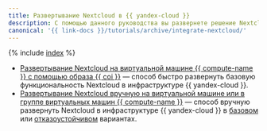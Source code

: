 ```yaml
---
title: Развертывание Nextcloud в {{ yandex-cloud }}
description: С помощью данного руководства вы развернете решение Nextcloud в облачной инфраструктуре {{ yandex-cloud }} с интеграцией объектного хранилища {{ objstorage-full-name }}.
canonical: '{{ link-docs }}/tutorials/archive/integrate-nextcloud/'
---
```


{% include [index](../../../_tutorials/archive/integrate-nextcloud/index.md) %}

* [Развертывание Nextcloud на виртуальной машине {{ compute-name }} с помощью образа {{ coi }}](./coi-based.md) — способ быстро развернуть базовую функциональность Nextcloud в инфраструктуре {{ yandex-cloud }}.
* [Развертывание Nextcloud вручную на виртуальной машине или в группе виртуальных машин {{ compute-name }}](./fault-tolerant.md) — способ вручную развернуть Nextcloud в инфраструктуре {{ yandex-cloud }} в [базовом](./fault-tolerant.md#the-basic-variant) или [отказоустойчивом](./fault-tolerant.md#the-redundant-variant) вариантах.